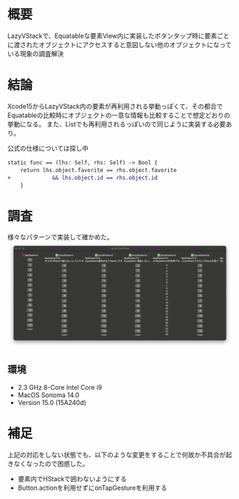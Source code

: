 

# 概要
LazyVStackで、Equatableな要素View内に実装したボタンタップ時に要素ごとに渡されたオブジェクトにアクセスすると意図しない他のオブジェクトになっている現象の調査解決

# 結論
Xcode15からLazyVStack内の要素が再利用される挙動っぽくて、その都合でEquatableの比較時にオブジェクトの一意な情報も比較することで想定どおりの挙動になる。
また、Listでも再利用されるっぽいので同じように実装する必要あり。

公式の仕様については探し中

```diff
static func == (lhs: Self, rhs: Self) -> Bool {
    return lhs.object.favorite == rhs.object.favorite
+             && lhs.object.id == rhs.object.id
    }
```

# 調査
様々なパターンで実装して確かめた。
![image.png](image.png)

## 環境
* 2.3 GHz 8-Core Intel Core i9
* MacOS Sonoma 14.0
* Version 15.0 (15A240d)

# 補足
上記の対応をしない状態でも、以下のような変更をすることで何故か不具合が起きなくなったので困惑した。
* 要素内でHStackで囲わないようにする
* Button.actionを利用せずにonTapGestureを利用する

